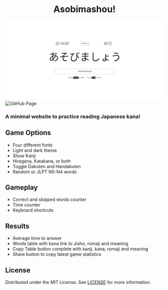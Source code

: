 <h1 align="center">Asobimashou!</h1>

<img src="assets/preview.png?raw=true" alt="Preview">
<img src="https://img.shields.io/github/workflow/status/sglkc/asobimashou/pages%20build%20and%20deployment?logo=github&style=flat"
     alt="GitHub Page">

<h3>A minimal website to practice reading Japanese kana!</h3>

## Game Options
- Four different fonts
- Light and dark theme
- Show Kanji
- Hiragana, Katakana, or both
- Toggle Dakuten and Handakuten
- Random or JLPT N5-N4 words

## Gameplay
- Correct and skipped words counter
- Time counter
- Keyboard shortcuts

## Results
- Average time to answer
- Words table with kana link to Jisho, romaji and meaning
- Copy Table button complete with kanji, kana, romaji and meaning
- Share button to copy latest game statistics

## License
Distributed under the MIT License. See [LICENSE](LICENSE) for more information.
